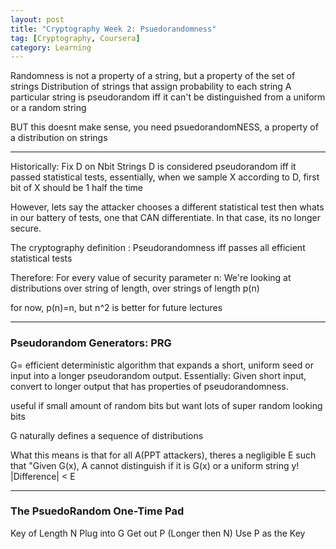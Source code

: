```yaml
---
layout: post
title: "Cryptography Week 2: Psuedorandomness"
tag: [Cryptography, Coursera]
category: Learning
---
```


Randomness is not a property of a string, but a property of the set of strings
Distribution of strings that assign probability to each string
A particular string is pseudorandom iff it can't be distinguished from a uniform or a random string

BUT this doesnt make sense, you need psuedorandomNESS, a property of a distribution on strings

***

Historically:
Fix D on Nbit Strings
D is considered pseudorandom iff it passed statistical tests, essentially, when we sample X according to D, first bit of X should be 1 half the time

However, lets say the attacker chooses a different statistical test then whats in our battery of tests, one that CAN differentiate. In that case, its no longer secure.

The cryptography definition : Pseudorandomness iff passes all efficient statistical tests

Therefore:
For every value of security parameter n:
We're looking at distributions over string of length, over strings of length p(n)

for now, p(n)=n, but n^2 is better for future lectures

***

### Pseudorandom Generators: PRG

G= efficient deterministic algorithm that expands a short, uniform seed or input into a longer pseudorandom output.
Essentially: Given short input, convert to longer output that has properties of pseudorandomness.

useful if small amount of random bits but want lots of super random looking bits

G naturally defines a sequence of distributions

What this means is that for all A(PPT attackers), theres a negligible E such that "Given G(x), A cannot distinguish if it is G(x) or a uniform string y!
|Difference| < E

***
### The PsuedoRandom One-Time Pad

Key of Length N
Plug into G
Get out P (Longer then N)
Use P as the Key